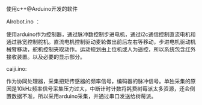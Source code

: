 使用c++@Arduino开发的软件

AIrobot.ino ：

使用arduino作为控制器，通过脉冲数控制步进电机，通过i2c通信控制直流电机和通过脉宽控制舵机。直流电机控制驱动麦轮做出前后左右等移动，步进电机驱动机械臂移动，舵机控制夹取动作。运动规划由上位机或人为遥控，所以系统包含红外接收装置。以及必要的显示部分。

caiji.ino:

作为协同处理器，采集扭矩传感器的频率信号，编码器的脉冲信号。单独采集的原因是10kHz频率信号采集压力过大，中断计时计数将耗费树莓派太多资源，还会倒置数据不准，所以采用arduino采集，并通过串口发送给树莓派。
